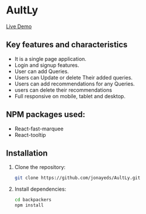 # AultLy
[Live Demo](https://aultly-335e4.web.app/)


## Key features and characteristics

- It is a single page application.
- Login and signup features.
- User can add Queries.
- Users can Update or delete Their added queries.
- Users can add recommendations for any Queries. 
- users can delete their recommendations
- Full responsive on mobile, tablet and desktop. 

## NPM packages used:

- React-fast-marquee
- React-tooltip
## Installation

1. Clone the repository:

   ```bash
   git clone https://github.com/jonayeds/AultLy.git

2. Install dependencies:

   ```bash
   cd backpackers
   npm install
